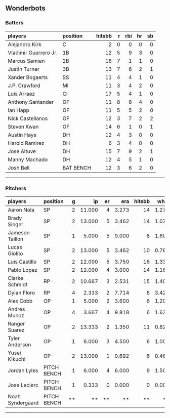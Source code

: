 ## Wonderbots

### Batters

 
|players               |position  | hitsbb|  r| rbi| hr| sb| 
|:---------------------|:---------|------:|--:|---:|--:|--:| 
|Alejandro Kirk        |C         |      2|  0|   0|  0|  0| 
|Vladimir Guerrero Jr. |1B        |     12|  5|   9|  3|  0| 
|Marcus Semien         |2B        |     18|  7|   1|  1|  0| 
|Justin Turner         |3B        |     13|  7|   6|  2|  1| 
|Xander Bogaerts       |SS        |     11|  4|   4|  1|  0| 
|J.P. Crawford         |MI        |     11|  3|   4|  2|  0| 
|Luis Arraez           |CI        |     17|  5|   4|  1|  0| 
|Anthony Santander     |OF        |     11|  8|   8|  4|  0| 
|Ian Happ              |OF        |     11|  5|   5|  2|  0| 
|Nick Castellanos      |OF        |     12|  3|   7|  2|  2| 
|Steven Kwan           |OF        |     14|  6|   1|  0|  1| 
|Austin Hays           |DH        |     12|  4|   3|  0|  0| 
|Harold Ramirez        |DH        |      6|  3|   4|  0|  0| 
|Jose Altuve           |DH        |     15|  7|   9|  2|  1| 
|Manny Machado         |DH        |     12|  4|   5|  1|  0| 
|Josh Bell             |BAT BENCH |     12|  3|   6|  2|  0| 


* * *

### Pitchers

 
|players          |position    |  g|     ip| er|   era| hitsbb|  whip| so|  w| sv| 
|:----------------|:-----------|--:|------:|--:|-----:|------:|-----:|--:|--:|--:| 
|Aaron Nola       |SP          |  2| 11.000|  4| 3.273|     14| 1.273|  9|  1|  0| 
|Brady Singer     |SP          |  2| 13.000|  5| 3.462|     14| 1.077|  5|  0|  0| 
|Jameson Taillon  |SP          |  1|  5.000|  5| 9.000|      8| 1.600|  8|  0|  0| 
|Lucas Giolito    |SP          |  2| 13.000|  5| 3.462|     10| 0.769| 19|  1|  0| 
|Luis Castillo    |SP          |  2| 12.000|  5| 3.750|     16| 1.333| 10|  1|  0| 
|Pablo Lopez      |SP          |  2| 12.000|  4| 3.000|     14| 1.167| 16|  1|  0| 
|Clarke Schmidt   |RP          |  2| 10.667|  3| 2.531|     15| 1.406|  6|  1|  0| 
|Dylan Floro      |RP          |  4|  2.333|  2| 7.714|      8| 3.429|  4|  0|  0| 
|Alex Cobb        |OP          |  1|  5.000|  2| 3.600|      6| 1.200|  3|  0|  0| 
|Andres Munoz     |OP          |  4|  3.667|  4| 9.818|      6| 1.636|  5|  0|  0| 
|Ranger Suarez    |OP          |  2| 13.333|  2| 1.350|     11| 0.825| 15|  1|  0| 
|Tyler Anderson   |OP          |  1|  6.000|  3| 4.500|      6| 1.000|  9|  0|  0| 
|Yusei Kikuchi    |OP          |  2| 13.000|  1| 0.692|      6| 0.462| 14|  1|  0| 
|Jordan Lyles     |PITCH BENCH |  1|  6.000|  4| 6.000|      9| 1.500|  2|  1|  0| 
|Jose Leclerc     |PITCH BENCH |  1|  0.333|  0| 0.000|      0| 0.000|  0|  0|  0| 
|Noah Syndergaard |PITCH BENCH | **|     **| **|    **|     **|    **| **| **| **| 


* * *


